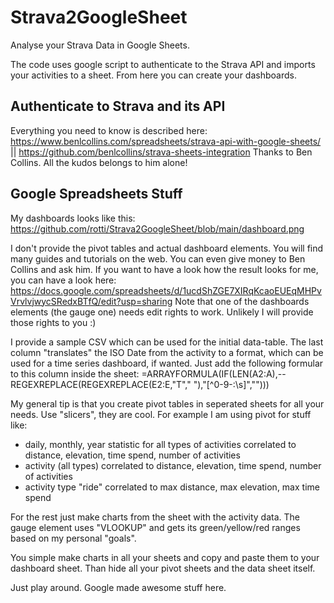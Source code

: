 # Strava2GoogleSheet
Analyse your Strava Data in Google Sheets. 

The code uses google script to authenticate to the Strava API and imports your activities to a sheet. From here you can create your dashboards.

## Authenticate to Strava and its API

Everything you need to know is described here: https://www.benlcollins.com/spreadsheets/strava-api-with-google-sheets/ || https://github.com/benlcollins/strava-sheets-integration
Thanks to Ben Collins. All the kudos belongs to him alone!

## Google Spreadsheets Stuff

My dashboards looks like this: https://github.com/rotti/Strava2GoogleSheet/blob/main/dashboard.png

I don't provide the pivot tables and actual dashboard elements. You will find many guides and tutorials on the web. You can even give money to Ben Collins and ask him. If you want to have a look how the result looks for me, you can have a look here: https://docs.google.com/spreadsheets/d/1ucdShZGE7XIRqKcaoEUEqMHPvVrvlvjwycSRedxBTfQ/edit?usp=sharing 
Note that one of the dashboards elements (the gauge one) needs edit rights to work. Unlikely I will provide those rights to you :)

I provide a sample CSV which can be used for the initial data-table. The last column "translates" the ISO Date from the activity to a format, which can be used for a time series dashboard, if wanted. Just add the following formular to this column inside the sheet: =ARRAYFORMULA(IF(LEN(A2:A),--REGEXREPLACE(REGEXREPLACE(E2:E,"T"," "),"[^0-9-:\s]","")))

My general tip is that you create pivot tables in seperated sheets for all your needs. Use "slicers", they are cool. For example I am using pivot for stuff like:
* daily, monthly, year statistic for all types of activities correlated to distance, elevation, time spend, number of activities
* activity (all types) correlated to distance, elevation, time spend, number of activities
* activity type "ride" correlated to max distance, max elevation, max time spend

For the rest just make charts from the sheet with the activity data. The gauge element uses "VLOOKUP" and gets its green/yellow/red ranges based on my personal "goals". 

You simple make charts in all your sheets and copy and paste them to your dashboard sheet. Than hide all your pivot sheets and the data sheet itself.

Just play around. Google made awesome stuff here.



